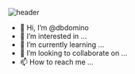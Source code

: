 ![header](https://capsule-render.vercel.app/api?type=wave&color=auto&height=220&section=header&text=dbdomino%20git&desc=Hello&fontSize=90&fontAlignY=30)
- 👋 Hi, I’m @dbdomino
- 👀 I’m interested in ...
- 🌱 I’m currently learning ...
- 💞️ I’m looking to collaborate on ...
- 📫 How to reach me ...

<!---
dbdomino/dbdomino is a ✨ special ✨ repository because its `README.md` (this file) appears on your GitHub profile.
You can click the Preview link to take a look at your changes.
--->
